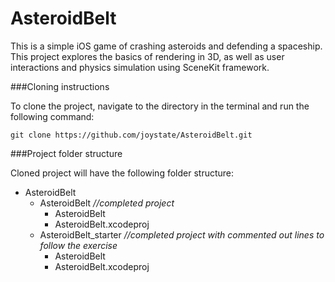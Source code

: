 # AsteroidBelt

This is a simple iOS game of crashing asteroids and defending a spaceship. This project explores the basics of rendering in 3D, as well as user interactions and physics simulation using SceneKit framework.


###Cloning instructions

To clone the project, navigate to the directory in the terminal and run the following command:
```
git clone https://github.com/joystate/AsteroidBelt.git
```

###Project folder structure

Cloned project will have the following folder structure:
- AsteroidBelt
  - AsteroidBelt  *//completed project*
    - AsteroidBelt
    - AsteroidBelt.xcodeproj
  - AsteroidBelt_starter   *//completed project with commented out lines to follow the exercise*           
    - AsteroidBelt
    - AsteroidBelt.xcodeproj
